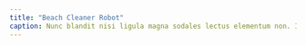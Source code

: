 ```yaml
---
title: "Beach Cleaner Robot"
caption: Nunc blandit nisi ligula magna sodales lectus elementum non. Integer id venenatis velit.
---
```

